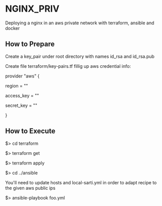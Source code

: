# NGINX_PRIV
Deploying a nginx in an aws private network with terraform, ansible and docker

## How to Prepare
Create a key_pair under root directory with names id_rsa and id_rsa.pub

Create file terraform/key-pairs.tf fillig up aws credential info:

provider "aws" {

  region     = ""

  access_key = ""

  secret_key = ""

}


## How to Execute
$> cd terraform

$> terraform get

$> terraform apply

$> cd ../ansible


You'll need to update hosts and local-sarti.yml in order to adapt recipe to the given aws public ips

$> ansible-playbook foo.yml
